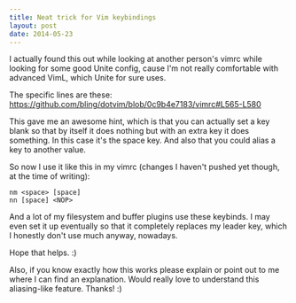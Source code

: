 ```yaml
---
title: Neat trick for Vim keybindings
layout: post
date: 2014-05-23
---
```


I actually found this out while looking at another person's vimrc while looking
for some good Unite config, cause I'm not really comfortable with advanced VimL,
which Unite for sure uses.

The specific lines are these:
<https://github.com/bling/dotvim/blob/0c9b4e7183/vimrc#L565-L580>

This gave me an awesome hint, which is that you can actually set a key blank so
that by itself it does nothing but with an extra key it does something. In this
case it's the space key. And also that you could alias a key to another value.

So now I use it like this in my vimrc (changes I haven't pushed yet though, at
the time of writing):

```vim
nm <space> [space]
nn [space] <NOP>
```

And a lot of my filesystem and buffer plugins use these keybinds. I may even set
it up eventually so that it completely replaces my leader key, which I honestly
don't use much anyway, nowadays.

Hope that helps. :)

Also, if you know exactly how this works please explain or point out to me where
I can find an explanation. Would really love to understand this aliasing-like
feature. Thanks! :)
